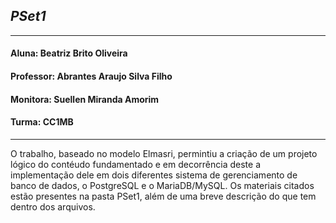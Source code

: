 ## *PSet1*
------------------------------------------------------------------------------------------------------------------------------------------------------------------------
#### Aluna: Beatriz Brito Oliveira
#### Professor: Abrantes Araujo Silva Filho
#### Monitora: Suellen Miranda Amorim
#### Turma: CC1MB
-------------------------------------------------------------------------------------------------------------------------------------------------------------------------

O trabalho, baseado no modelo Elmasri, permintiu a criação de um projeto lógico do contéudo fundamentado e em decorrência deste a implementação dele em dois diferentes sistema de gerenciamento de banco de dados, o PostgreSQL e o MariaDB/MySQL. Os materiais citados estão presentes na pasta PSet1, além de uma breve descrição do que tem dentro dos arquivos.
